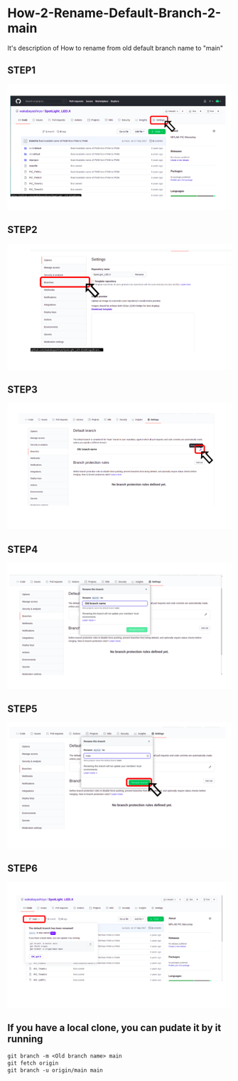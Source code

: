 # How-2-Rename-Default-Branch-2-main
It's description of How to rename from old default branch name to "main"

## STEP1
![](./img/pic1.png)

## STEP2
![](./img/pic2.png)

## STEP3
![](./img/pic3.png)

## STEP4
![](./img/pic4.png)

## STEP5
![](./img/pic5.png)

## STEP6
![](./img/pic6.png)

## If you have a local clone, you can pudate it by it running
~~~
git branch -m <Old branch name> main
git fetch origin
git branch -u origin/main main
~~~

